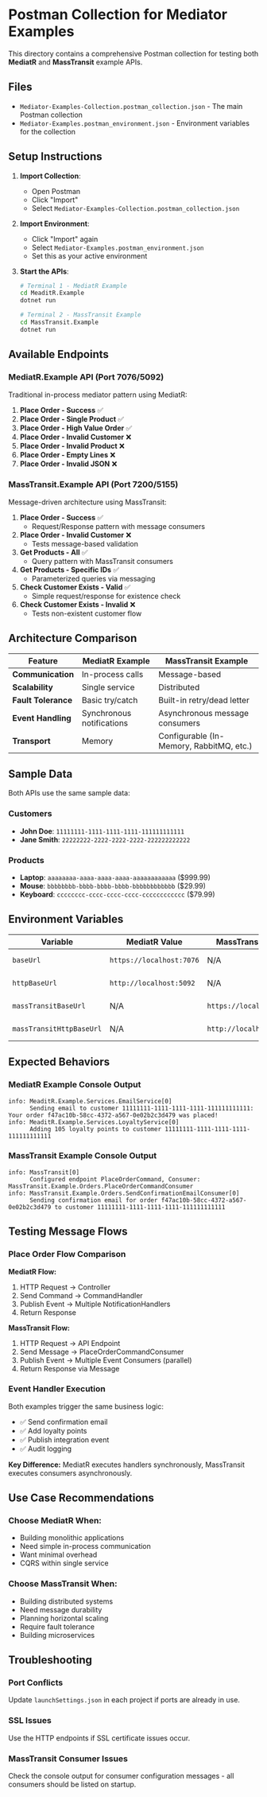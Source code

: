 # Postman Collection for Mediator Examples

This directory contains a comprehensive Postman collection for testing both **MediatR** and **MassTransit** example APIs.

## Files

- `Mediator-Examples-Collection.postman_collection.json` - The main Postman collection
- `Mediator-Examples.postman_environment.json` - Environment variables for the collection

## Setup Instructions

1. **Import Collection**:
   - Open Postman
   - Click "Import" 
   - Select `Mediator-Examples-Collection.postman_collection.json`

2. **Import Environment**:
   - Click "Import" again
   - Select `Mediator-Examples.postman_environment.json`
   - Set this as your active environment

3. **Start the APIs**:
   ```bash
   # Terminal 1 - MediatR Example
   cd MeaditR.Example
   dotnet run
   
   # Terminal 2 - MassTransit Example  
   cd MassTransit.Example
   dotnet run
   ```

## Available Endpoints

### MediatR.Example API (Port 7076/5092)

Traditional in-process mediator pattern using MediatR:

1. **Place Order - Success** ✅
2. **Place Order - Single Product** ✅  
3. **Place Order - High Value Order** ✅
4. **Place Order - Invalid Customer** ❌
5. **Place Order - Invalid Product** ❌
6. **Place Order - Empty Lines** ❌
7. **Place Order - Invalid JSON** ❌

### MassTransit.Example API (Port 7200/5155)

Message-driven architecture using MassTransit:

1. **Place Order - Success** ✅
   - Request/Response pattern with message consumers
2. **Place Order - Invalid Customer** ❌
   - Tests message-based validation
3. **Get Products - All** ✅
   - Query pattern with MassTransit consumers  
4. **Get Products - Specific IDs** ✅
   - Parameterized queries via messaging
5. **Check Customer Exists - Valid** ✅
   - Simple request/response for existence check
6. **Check Customer Exists - Invalid** ❌
   - Tests non-existent customer flow

## Architecture Comparison

| Feature | MediatR Example | MassTransit Example |
|---------|----------------|-------------------|
| **Communication** | In-process calls | Message-based |
| **Scalability** | Single service | Distributed |
| **Fault Tolerance** | Basic try/catch | Built-in retry/dead letter |
| **Event Handling** | Synchronous notifications | Asynchronous message consumers |
| **Transport** | Memory | Configurable (In-Memory, RabbitMQ, etc.) |

## Sample Data

Both APIs use the same sample data:

### Customers
- **John Doe**: `11111111-1111-1111-1111-111111111111`
- **Jane Smith**: `22222222-2222-2222-2222-222222222222`

### Products
- **Laptop**: `aaaaaaaa-aaaa-aaaa-aaaa-aaaaaaaaaaaa` ($999.99)
- **Mouse**: `bbbbbbbb-bbbb-bbbb-bbbb-bbbbbbbbbbbb` ($29.99)
- **Keyboard**: `cccccccc-cccc-cccc-cccc-cccccccccccc` ($79.99)

## Environment Variables

| Variable | MediatR Value | MassTransit Value | Description |
|----------|---------------|-------------------|-------------|
| `baseUrl` | `https://localhost:7076` | N/A | MediatR HTTPS |
| `httpBaseUrl` | `http://localhost:5092` | N/A | MediatR HTTP |
| `massTransitBaseUrl` | N/A | `https://localhost:7200` | MassTransit HTTPS |
| `massTransitHttpBaseUrl` | N/A | `http://localhost:5155` | MassTransit HTTP |

## Expected Behaviors

### MediatR Example Console Output
```
info: MeaditR.Example.Services.EmailService[0]
      Sending email to customer 11111111-1111-1111-1111-111111111111: Your order f47ac10b-58cc-4372-a567-0e02b2c3d479 was placed!
info: MeaditR.Example.Services.LoyaltyService[0]
      Adding 105 loyalty points to customer 11111111-1111-1111-1111-111111111111
```

### MassTransit Example Console Output
```
info: MassTransit[0]
      Configured endpoint PlaceOrderCommand, Consumer: MassTransit.Example.Orders.PlaceOrderCommandConsumer
info: MassTransit.Example.Orders.SendConfirmationEmailConsumer[0]
      Sending confirmation email for order f47ac10b-58cc-4372-a567-0e02b2c3d479 to customer 11111111-1111-1111-1111-111111111111
```

## Testing Message Flows

### Place Order Flow Comparison

**MediatR Flow:**
1. HTTP Request → Controller
2. Send Command → CommandHandler
3. Publish Event → Multiple NotificationHandlers
4. Return Response

**MassTransit Flow:**
1. HTTP Request → API Endpoint
2. Send Message → PlaceOrderCommandConsumer
3. Publish Event → Multiple Event Consumers (parallel)
4. Return Response via Message

### Event Handler Execution

Both examples trigger the same business logic:
- ✅ Send confirmation email
- ✅ Add loyalty points  
- ✅ Publish integration event
- ✅ Audit logging

**Key Difference:** MediatR executes handlers synchronously, MassTransit executes consumers asynchronously.

## Use Case Recommendations

### Choose MediatR When:
- Building monolithic applications
- Need simple in-process communication
- Want minimal overhead
- CQRS within single service

### Choose MassTransit When:
- Building distributed systems
- Need message durability
- Planning horizontal scaling
- Require fault tolerance
- Building microservices

## Troubleshooting

### Port Conflicts
Update `launchSettings.json` in each project if ports are already in use.

### SSL Issues
Use the HTTP endpoints if SSL certificate issues occur.

### MassTransit Consumer Issues
Check the console output for consumer configuration messages - all consumers should be listed on startup.